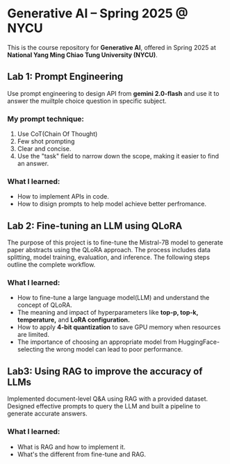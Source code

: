 # Generative AI – Spring 2025 @ NYCU

This is the course repository for **Generative AI**, offered in Spring 2025 at **National Yang Ming Chiao Tung University (NYCU)**.  


## Lab 1: Prompt Engineering
Use prompt engineering to design API from **gemini 2.0-flash** and use it to answer the muiltple choice question in specific subject.
### My prompt technique: 
1. Use CoT(Chain Of Thought)
2. Few shot prompting 
3. Clear and concise.
4. Use the "task" field to narrow down the scope, making it easier to find an answer.

### What I learned:
- How to implement APIs in code.
- How to disign prompts to help model achieve better perfromance.

## Lab 2: Fine-tuning an LLM using QLoRA
The purpose of this project is to fine-tune the Mistral-7B model to generate paper abstracts using the QLoRA approach. The process includes data splitting, model training, evaluation, and inference. The following steps outline the complete workflow.

### What I learned:
- How to fine-tune a large language model(LLM) and understand the concept of QLoRA.
- The meaning and impact of hyperparameters like **top-p, top-k, temperature,** and **LoRA configuration.**
- How to apply **4-bit quantization** to save GPU memory when resources are limited.
- The importance of choosing an appropriate model from HuggingFace-selecting the wrong model can lead to poor performance.


## Lab3: Using RAG to improve the accuracy of LLMs
Implemented document-level Q&A using RAG with a provided dataset. Designed effective prompts to query the LLM and built a pipeline to generate accurate answers.

### What I learned:
- What is RAG and how to implement it.
- What's the different from fine-tune and RAG.
